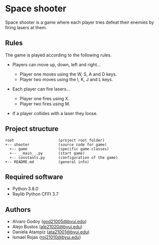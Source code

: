 # Space shooter
Space shooter is a game where each player tries defeat their enemies by firing lasers at them.

## Rules
The game is played according to the following rules.

- Players can move up, down, left and right...
    - Player one moves using the W, S, A and D keys.
    - Player two moves using the I, K, J and L keys.

- Each player can fire lasers...
    - Player one fires using X.
    - Player two fires using M.

- If a player collides with a laser they loose.

## Project structure
```
root                    (project root folder)
+-- shooter             (source code for game)
  +-- game              (specific game classes)
  +-- __main__.py       (start game)
  +-- constants.py      (configuration of the game)
+-- README.md           (general info)
```

## Required software
* Python 3.8.0
* Raylib Python CFFI 3.7

## Authors
- Alvaro Godoy (god21005@byui.edu)
- Alejo Bustos (ale21020@byui.edu)
- Daniela Atampiz (ata21001@byui.edu)
- Ismael Rojas (roj21010@byui.edu)
